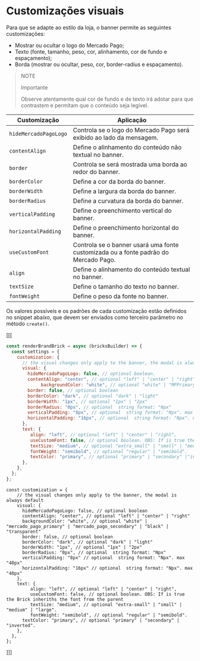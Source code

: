 # Customizações visuais

Para que se adapte ao estilo da loja, o banner permite as seguintes customizações:

- Mostrar ou ocultar o logo do Mercado Pago;
- Texto (fonte, tamanho, peso, cor, alinhamento, cor de fundo e espaçamento);
- Borda (mostrar ou ocultar, peso, cor, border-radius e espaçamento).

> NOTE
> 
> Importante
>
> Observe atentamente qual cor de fundo e de texto irá adotar para que contrastem e permitam que o conteúdo seja legível.

| Customização | Aplicação|
|---|---|
|`hideMercadoPagoLogo` | Controla se o logo do Mercado Pago será exibido ao lado da mensagem.|
|`contentAlign` | Define o alinhamento do conteúdo não textual no banner.|
|`border` | Controla se será mostrada uma borda ao redor do banner.|
|`borderColor` | Define a cor da borda do banner.|
|`borderWidth` | Define a largura da borda do banner.|
|`borderRadius` | Define a curvatura da borda do banner.|
|`verticalPadding` |Define o preenchimento vertical do banner. |
|`horizontalPadding` | Define o preenchimento horizontal do banner.|
|`useCustomFont` |Controla se o banner usará uma fonte customizada ou a fonte padrão do Mercado Pago. |
|`align` | Define o alinhamento do conteúdo textual no banner.|
|`textSize` | Define o tamanho do texto no banner.|
|`fontWeight` | Define o peso da fonte no banner.|

Os valores possíveis e os padrões de cada customização estão definidos no snippet abaixo, que devem ser enviados como terceiro parâmetro no método `create()`.

[[[
```javascript
const renderBrandBrick = async (bricksBuilder) => {
  const settings = {
    customization: {
      // the visual changes only apply to the banner, the modal is always default
      visual: {
        hideMercadoPagoLogo: false, // optional boolean.
        contentAlign: "center", // optional "left" | "center" | "right".
             backgroundColor: "white", // optional "white" | "MPPrimary" | "MPSecondary" | "black" | "transparent"
        border: false, // optional boolean
        borderColor: "dark", // optional "dark" | "light"
        borderWidth: "1px", // optional "1px" | "2px"
        borderRadius: "0px", // optional  string format: "Npx"
        verticalPadding: "8px", // optional  string format: "Npx". max "40px"
        horizontalPadding: "16px", // optional  string format: "Npx". max "40px"
      },
      text: {
         align: "left", // optional "left" | "center" | "right",
         useCustomFont: false, // optional boolean. OBS: If is true the Brick inheriths the font from the parent
         textSize: "medium", // optional "extra_small" | "small" | "medium" | "large".
         fontWeight: "semibold", // optional "regular" | "semibold".
         textColor: "primary", // optional "primary" | "secondary" |"inverted".
      },
    },
  };
};
```
```react-jsx
const customization = {
    // the visual changes only apply to the banner, the modal is always default
    visual: {
      hideMercadoPagoLogo: false, // optional boolean
      contentAlign: "center", // optional "left" | "center" | "right"
      backgroundColor: "white", // optional "white" | "mercado_pago_primary" | "mercado_pago_secondary" | "black" | "transparent"
      border: false, // optional boolean
      borderColor: "dark", // optional "dark" | "light"
      borderWidth: "1px", // optional "1px" | "2px"
      borderRadius: "0px", // optional  string format: "Npx"
      verticalPadding: "8px" // optional  string format: "Npx". max "40px"
      horizontalPadding: "16px" // optional  string format: "Npx". max "40px"
    },
    text: {
         align: "left", // optional "left" | "center" | "right",
         useCustomFont: false, // optional boolean. OBS: If is true the Brick inheriths the font from the parent
         textSize: "medium", // optional "extra-small" | "small" | "medium" | "large".
         fontWeight: "semibold", // optional "regular" | "semibold".
      textColor: "primary", // optional "primary" | "secondary" | "inverted".
    },
  },
};
```
]]]